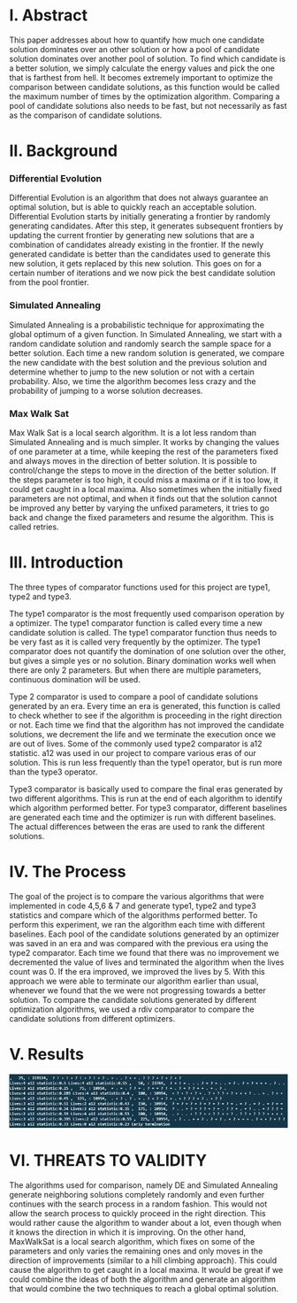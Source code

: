 # I. Abstract

This paper addresses about how to quantify how much one candidate solution dominates over an other solution or how a pool of candidate solution dominates over another pool of solution. To find which candidate is a better solution, we simply calculate the energy values and pick the one that is farthest from hell. It becomes extremely important to optimize the comparison between candidate solutions, as this function would be called the maximum number of times by the optimization algorithm. Comparing a pool of candidate solutions also needs to be fast, but not necessarily as fast as the comparison of candidate solutions.

# II. Background

### Differential Evolution

Differential Evolution is an algorithm that does not always guarantee an optimal solution, but is able to quickly reach an acceptable solution. Differential Evolution starts by initially generating a frontier by randomly generating candidates. After this step, it generates subsequent frontiers by updating the current frontier by generating new solutions that are a combination of candidates already existing in the frontier. If the newly generated candidate is better than the candidates used to generate this new solution, it gets replaced by this new solution. This goes on for a certain number of iterations and we now pick the best candidate solution from the pool frontier.

### Simulated Annealing

Simulated Annealing is a probabilistic technique for approximating the global optimum of a given function. In Simulated Annealing, we start with a random candidate solution and randomly search the sample space for a better solution. Each time a new random solution is generated, we compare the new candidate with the best solution and the previous solution and determine whether to jump to the new solution or not with a certain probability. Also, we time the algorithm becomes less crazy and the probability of jumping to a worse solution decreases.

### Max Walk Sat

Max Walk Sat is a local search algorithm. It is a lot less random than Simulated Annealing and is much simpler. It works by changing the values of one parameter at a time, while keeping the rest of the parameters fixed and always moves in the direction of better solution. It is possible to control/change the steps to move in the direction of the better solution. If the steps parameter is too high, it could miss a maxima or if it is too low, it could get caught in a local maxima. Also sometimes when the initially fixed parameters are not optimal, and when it finds out that the solution cannot be improved any better by varying the unfixed parameters, it tries to go back and change the fixed parameters and resume the algorithm. This is called retries.

# III. Introduction

The three types of comparator functions used for this project are type1, type2 and type3.

The type1 comparator is the most frequently used comparison operation by a optimizer. The type1 comparator function is called every time a new candidate solution is called. The type1 comparator function thus needs to be very fast as it is called very frequently by the optimizer. The type1 comparator does not quantify the domination of one solution over the other, but gives a simple yes or no solution. Binary domination works well when there are only 2 parameters. But when there are multiple parameters, continuous domination will be used.

Type 2 comparator is used to compare a pool of candidate solutions generated by an era. Every time an era is generated, this function is called to check whether to see if the algorithm is proceeding in the right direction or not. Each time we find that the algorithm has not improved the candidate solutions, we decrement the life and we terminate the execution once we are out of lives. Some of the commonly used type2 comparator is a12 statistic. a12 was used in our project to compare various eras of our solution. This is run less frequently than the type1 operator, but is run more than the type3 operator.

Type3 comparator is basically used to compare the final eras generated by two different algorithms. This is run at the end of each algorithm to identify which algorithm performed better. For type3 comparator, different baselines are generated each time and the optimizer is run with different baselines. The actual differences between the eras are used to rank the different solutions.

# IV. The Process

The goal of the project is to compare the various algorithms that were implemented in code 4,5,6 & 7 and generate type1, type2 and type3 statistics and compare which of the algorithms performed better. To perform this experiment, we ran the algorithm each time with different baselines. Each pool of the candidate solutions generated by an optimizer was saved in an era and was compared with the previous era using the type2 comparator. Each time we found that there was no improvement we decremented the value of lives and terminated the algorithm when the lives count was 0. If the era improved, we improved the lives by 5. With this approach we were able to terminate our algorithm earlier than usual, whenever we found that the we were not progressing towards a better solution. To compare the candidate solutions generated by different 
optimization algorithms, we used a rdiv comparator to compare the candidate solutions from different optimizers.

# V. Results
![alt tag](https://github.com/nkudige/x9115DMN/blob/master/hw/code/8/output_SA.PNG)

# VI. THREATS TO VALIDITY

The algorithms used for comparison, namely DE and Simulated Annealing  generate neighboring solutions completely randomly and even further continues with the search process in a random fashion. This would not allow the search process to quickly proceed in the right direction. This would rather cause the algorithm to wander about a lot, even though when it knows the direction in which it is improving. On the other hand, MaxWalkSat is a local search algorithm, which fixes on some of the parameters and only varies the remaining ones and only moves in the direction of improvements (similar to a hill climbing approach). This could cause the algorithm to get caught in a local maxima. It would be great if we could combine the ideas of both the algorithm and generate an algorithm that would combine the two techniques to reach a global optimal solution.

